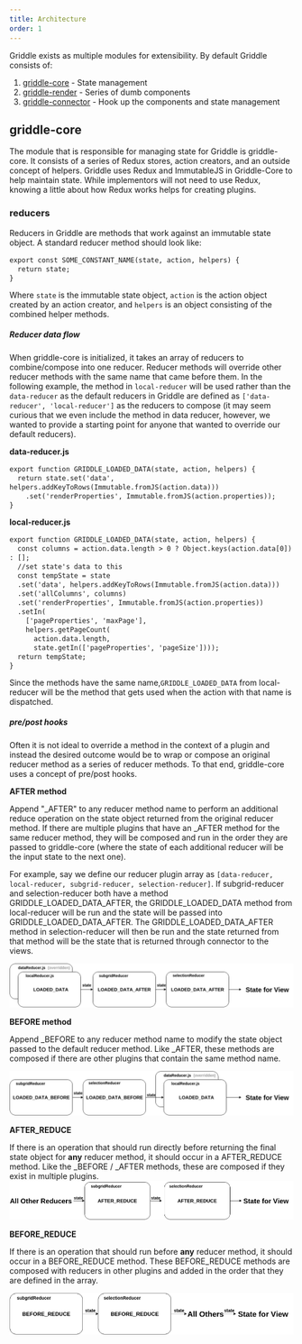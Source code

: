 ```yaml
---
title: Architecture
order: 1
---
```


Griddle exists as multiple modules for extensibility. By default Griddle consists of:

1. [griddle-core](https://github.com/griddlegriddle/griddle-core) - State management
1. [griddle-render](https://github.com/griddlegriddle/griddle-render) - Series of dumb components
1. [griddle-connector](https://github.com/griddlegriddle/griddle-connector) - Hook up the components and state management

## griddle-core ##

The module that is responsible for managing state for Griddle is griddle-core. It consists of a series of
Redux stores, action creators, and an outside concept of helpers. Griddle uses Redux and ImmutableJS in Griddle-Core to help maintain state. While implementors will not need to use
Redux, knowing a little about how Redux works helps for creating plugins.

### reducers ###
Reducers in Griddle are methods that work against an immutable state object. A standard reducer method should look like:

```
export const SOME_CONSTANT_NAME(state, action, helpers) {
  return state;
}
```

Where `state` is the immutable state object, `action` is the action object created by an action creator, and `helpers` is an object consisting of the combined helper
methods.

##### Reducer data flow ####

When griddle-core is initialized, it takes an array of reducers to combine/compose into one reducer. Reducer methods will
 override other reducer methods with the same name that came before them. In the following example, the method in `local-reducer` will be used
rather than the `data-reducer` as  the default reducers in Griddle are defined as `['data-reducer', 'local-reducer']` as the reducers to compose (it may seem
curious that we even include the method in data reducer, however, we wanted to provide a starting point for anyone that wanted to override our default reducers).

**data-reducer.js**

```
export function GRIDDLE_LOADED_DATA(state, action, helpers) {
  return state.set('data', helpers.addKeyToRows(Immutable.fromJS(action.data)))
    .set('renderProperties', Immutable.fromJS(action.properties));
}
```

**local-reducer.js**

```
export function GRIDDLE_LOADED_DATA(state, action, helpers) {
  const columns = action.data.length > 0 ? Object.keys(action.data[0]) : [];
  //set state's data to this
  const tempState = state
  .set('data', helpers.addKeyToRows(Immutable.fromJS(action.data)))
  .set('allColumns', columns)
  .set('renderProperties', Immutable.fromJS(action.properties))
  .setIn(
    ['pageProperties', 'maxPage'],
    helpers.getPageCount(
      action.data.length,
      state.getIn(['pageProperties', 'pageSize'])));
  return tempState;
}
```

Since the methods have the same name,`GRIDDLE_LOADED_DATA` from local-reducer will be the method that gets used when the action with that name is dispatched.

##### pre/post hooks ####

Often it is not ideal to override a method in the context of a plugin and instead the desired outcome would be to wrap or compose an original reducer method as a
series of reducer methods. To that end, griddle-core uses a concept of pre/post hooks.

**AFTER method**

Append "\_AFTER" to any reducer method name to perform an additional reduce operation on the state object returned from the original reducer method.
If there are multiple plugins that have an \_AFTER method for the same reducer method, they will be composed and run in the order they are passed to griddle-core
(where the state of each additional reducer will be the input state to the next one).

For example, say we define our reducer plugin array as
`[data-reducer, local-reducer, subgrid-reducer, selection-reducer]`. If subgrid-reducer and selection-reducer both have a method GRIDDLE_LOADED_DATA_AFTER,
the GRIDDLE_LOADED_DATA method from local-reducer will be run and the state will be passed into GRIDDLE_LOADED_DATA_AFTER. The GRIDDLE_LOADED_DATA_AFTER method
in selection-reducer will then be run and the state returned from that method will be the state that is returned through connector to the views.

![AFTER_REDUCER Diagram](afterReducer.png)

**BEFORE method**

Append \_BEFORE to any reducer method name to modify the state object passed to the default reducer method. Like \_AFTER, these methods are composed if there are
other plugins that contain the same method name.

![BEFORE_REDUCER Diagram](beforeReducer.png)

**AFTER_REDUCE**

If there is an operation that should run directly before returning the final state object for **any** reducer method, it should occur in a AFTER_REDUCE method.
Like the _BEFORE / _AFTER methods, these are composed if they exist in multiple plugins. 
![AFTER_REDUCE Diagram](afterReduce.png)

**BEFORE_REDUCE**

If there is an operation that should run before **any** reducer method, it should occur in a BEFORE_REDUCE method. These BEFORE_REDUCE methods
are composed with reducers in other plugins and added in the order that they are defined in the array.

![BEFORE_REDUCE Diagram](beforeReduce.png)

